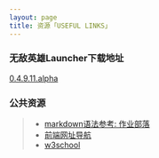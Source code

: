 ```yaml
---
layout: page
title: 资源「USEFUL LINKS」 
---
```


### 无敌英雄Launcher下载地址

<a class="btn btn-lg btn-success" href="http://ughorse.ufile.ucloud.com.cn/h5r_launcher.7z">
    <i class="fa fa-download fa-lg" aria-hidden="true"></i>0.4.9.11.alpha
</a>
  
  
    
### 公共资源
>* [markdown语法参考: 作业部落](https://www.zybuluo.com/mdeditor)
>* [前端网址导航](http://nav.templatesy.com/)
>* [w3school](http://www.w3school.com.cn)
